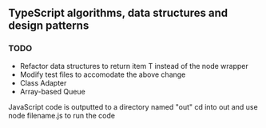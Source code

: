 ## TypeScript algorithms, data structures and design patterns

### TODO
* Refactor data structures to return item T instead of the node wrapper
* Modify test files to accomodate the above change
* Class Adapter
* Array-based Queue

JavaScript code is outputted to a directory named "out"
cd into out and use node filename.js to run the code
